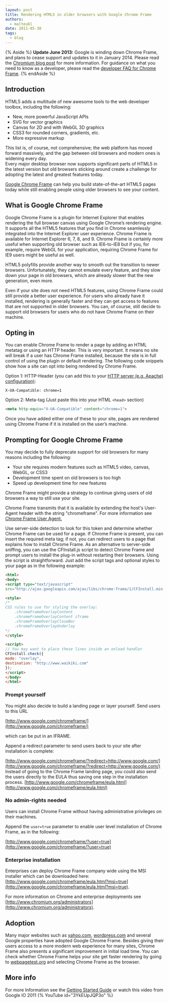 ```yaml
---
layout: post
title: Rendering HTML5 in older browsers with Google Chrome Frame
authors:
  - malteubl
date: 2011-05-30
tags:
  - blog
---
```


{% Aside %}
**Update June 2013:** Google is winding down Chrome Frame, and plans to cease support and updates to it in January 2014. Please read the [Chromium blog post](http://blog.chromium.org/2013/06/retiring-chrome-frame.html) for more information. For guidance on what you need to know as a developer, please read the [developer FAQ for Chrome Frame](https://developers.google.com/chrome/chrome-frame/).
{% endAside %}

## Introduction
HTML5 adds a multitude of new awesome tools to the web developer toolbox, including the following:

- New, more powerful JavaScript APIs
- SVG for vector graphics
- Canvas for 2D and with WebGL 3D graphics
- CSS3 for rounded corners, gradients, etc.
- More expressive markup

This list is, of course, not comprehensive; the web platform
has moved forward massively, and the gap between old browsers and modern ones is widening every day.<br>
Every major desktop browser now supports significant parts of HTML5 in the latest version but old browsers sticking around create a challenge for adopting the latest and greatest features today.

[Google Chrome Frame](http://www.google.com/chromeframe) can help you build state-of-the-art HTML5 pages today while still enabling people using
older browsers to see your content. 

## What is Google Chrome Frame

Google Chrome Frame is a plugin for Internet Explorer that enables rendering the full browser canvas
using Google Chrome’s rendering engine. It supports all the HTML5 features that you find in Chrome
seamlessly integrated into the Internet Explorer user experience. Chrome Frame is available for
Internet Explorer 6, 7, 8, and 9. Chrome Frame is certainly more useful when supporting old browser such as
IE6-to-IE8 but if you, for example, require WebGL for your application, requiring Chrome Frame for IE9 users might
be useful as well.

HTML5 polyfills provide another way to smooth out the transition to newer browsers. Unfortunately,
they cannot emulate every feature, and they slow down your page in old browsers, which are already
slower that the new generation, even more.


Even if your site does not need HTML5 features, using Chrome Frame could still provide a better
user experience. For users who already have it installed, rendering is generally faster and they can
get access to features that are not supported in older browsers. You
can, of course, still decide to support old browsers for  users who do not have Chrome Frame on
their machine.

## Opting in

You can enable Chrome Frame to render a page by adding an HTML metatag or using an HTTP header. This is very important. It means no site will break
if a user has Chrome Frame installed, because the site is in full control of using the plugin or default
rendering. The following code snippets show how a site can opt into being rendered by Chrome Frame.

Option 1: HTTP-Header (you can add this to your [HTTP server (e.g. Apache) configuration)](http://www.chromium.org/developers/how-tos/chrome-frame-getting-started#TOC-Making-Your-Pages-Work-With-Google-): 

```http
X-UA-Compatible: chrome=1
```

Option 2: Meta-tag (Just paste this into your HTML `<head>` section)

```html
<meta http-equiv="X-UA-Compatible" content="chrome=1">
```

Once you have added either one of these to your site, pages are rendered using Chrome Frame if it is
installed on the user’s machine.

## Prompting for Google Chrome Frame

You may decide to fully deprecate support for old browsers for many reasons including the following:

- Your site requires modern features such as HTML5 video, canvas, WebGL, or CSS3
- Development time spent on old browsers is too high
- Speed up development time for new features

Chrome Frame might provide a strategy to continue giving users of old browsers a way to still use
your site.

Chrome Frame transmits that it is available by extending the host's User-Agent header with the string "chromeframe".
For more information see [Chrome Frame User Agent.](http://www.google.com/url?q=http%3A%2F%2Fwww.chromium.org%2Fdevelopers%2Fhow-tos%2Fchrome-frame-getting-started%2Funderstanding-chrome-frame-user-agent)

Use server-side detection to look for this token and determine whether Chrome Frame can be used for a page. If Chrome Frame is present, you can insert the required meta tag; if not, you can redirect users to a page that explains how to install Chrome Frame. As an alternative to server-side sniffing, you can use the CFInstall.js script to detect Chrome Frame and prompt users to install the plug-in without restarting their browsers. Using the script is straightforward. Just add the script tags and optional styles to your page as in the following example:

```html
<html>
<body>
<script type="text/javascript"
src="http://ajax.googleapis.com/ajax/libs/chrome-frame/1/CFInstall.min.js"></script>

<style>
/*
CSS rules to use for styling the overlay:
    .chromeFrameOverlayContent
    .chromeFrameOverlayContent iframe
    .chromeFrameOverlayCloseBar
    .chromeFrameOverlayUnderlay
*/
</style>

<script>
// You may want to place these lines inside an onload handler
CFInstall.check({
mode: "overlay",
destination: "http://www.waikiki.com"
});
</script>
</body>
</html>
```

### Prompt yourself

You might also decide to build a landing page or layer yourself. Send users to this URL

[http://www.google.com/chromeframe/](http://www.google.com/chromeframe/)

which can be put in an IFRAME.

Append a redirect parameter to send users back to your site after installation is complete:

[http://www.google.com/chromeframe/?redirect=http://www.google.com/](http://www.google.com/chromeframe/?redirect=http://www.google.com/)
Instead of going to the Chrome Frame landing page, you could also send the users directly to the EULA thus saving one step in the installation process.
[http://www.google.com/chromeframe/eula.html](http://www.google.com/chromeframe/eula.html)

### No admin-rights needed

Users can install Chrome Frame without having administrative privileges on their machines.

Append the `user=true` parameter to enable user level installation of Chrome Frame, as in the following:

[http://www.google.com/chromeframe/?user=true](http://www.google.com/chromeframe/?user=true)

### Enterprise installation

Enterprises can deploy Chrome Frame company wide using the MSI installer which can be downloaded here:
[http://www.google.com/chromeframe/eula.html?msi=true](http://www.google.com/chromeframe/eula.html?msi=true).

For more information on Chrome and enterprise deployments see [http://www.chromium.org/administrators](http://www.chromium.org/administrators).

## Adoption

Many major websites such as [yahoo.com](http://yahoo.com), [wordpress.com](http://wordpress.com) and several Google properties have adopted Google
Chrome Frame. Besides giving their users access to a more modern web experience for many sites, Chrome Frame
also presents a significant improvement in initial load time. You can check whether Chrome Frame helps your
site get faster rendering by going to [webpagetest.org](http://webpagetest.org) and selecting Chrome Frame as the browser.

## More info

For more Information see the [Getting Started Guide](http://www.google.com/url?q=http%3A%2F%2Fwww.chromium.org%2Fdevelopers%2Fhow-tos%2Fchrome-frame-getting-started) or watch this video from Google IO 2011
{% YouTube id="3YkEUpJQP3o" %}
